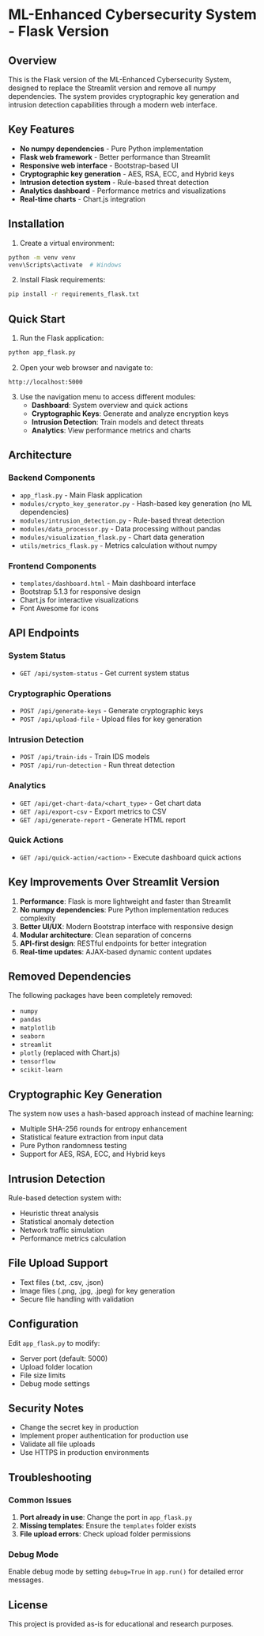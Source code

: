 # ML-Enhanced Cybersecurity System - Flask Version

## Overview
This is the Flask version of the ML-Enhanced Cybersecurity System, designed to replace the Streamlit version and remove all numpy dependencies. The system provides cryptographic key generation and intrusion detection capabilities through a modern web interface.

## Key Features
- **No numpy dependencies** - Pure Python implementation
- **Flask web framework** - Better performance than Streamlit
- **Responsive web interface** - Bootstrap-based UI
- **Cryptographic key generation** - AES, RSA, ECC, and Hybrid keys
- **Intrusion detection system** - Rule-based threat detection
- **Analytics dashboard** - Performance metrics and visualizations
- **Real-time charts** - Chart.js integration

## Installation

1. Create a virtual environment:
```bash
python -m venv venv
venv\Scripts\activate  # Windows
```

2. Install Flask requirements:
```bash
pip install -r requirements_flask.txt
```

## Quick Start

1. Run the Flask application:
```bash
python app_flask.py
```

2. Open your web browser and navigate to:
```
http://localhost:5000
```

3. Use the navigation menu to access different modules:
   - **Dashboard**: System overview and quick actions
   - **Cryptographic Keys**: Generate and analyze encryption keys
   - **Intrusion Detection**: Train models and detect threats
   - **Analytics**: View performance metrics and charts

## Architecture

### Backend Components
- `app_flask.py` - Main Flask application
- `modules/crypto_key_generator.py` - Hash-based key generation (no ML dependencies)
- `modules/intrusion_detection.py` - Rule-based threat detection
- `modules/data_processor.py` - Data processing without pandas
- `modules/visualization_flask.py` - Chart data generation
- `utils/metrics_flask.py` - Metrics calculation without numpy

### Frontend Components
- `templates/dashboard.html` - Main dashboard interface
- Bootstrap 5.1.3 for responsive design
- Chart.js for interactive visualizations
- Font Awesome for icons

## API Endpoints

### System Status
- `GET /api/system-status` - Get current system status

### Cryptographic Operations
- `POST /api/generate-keys` - Generate cryptographic keys
- `POST /api/upload-file` - Upload files for key generation

### Intrusion Detection
- `POST /api/train-ids` - Train IDS models
- `POST /api/run-detection` - Run threat detection

### Analytics
- `GET /api/get-chart-data/<chart_type>` - Get chart data
- `GET /api/export-csv` - Export metrics to CSV
- `GET /api/generate-report` - Generate HTML report

### Quick Actions
- `GET /api/quick-action/<action>` - Execute dashboard quick actions

## Key Improvements Over Streamlit Version

1. **Performance**: Flask is more lightweight and faster than Streamlit
2. **No numpy dependencies**: Pure Python implementation reduces complexity
3. **Better UI/UX**: Modern Bootstrap interface with responsive design
4. **Modular architecture**: Clean separation of concerns
5. **API-first design**: RESTful endpoints for better integration
6. **Real-time updates**: AJAX-based dynamic content updates

## Removed Dependencies
The following packages have been completely removed:
- `numpy`
- `pandas` 
- `matplotlib`
- `seaborn`
- `streamlit`
- `plotly` (replaced with Chart.js)
- `tensorflow`
- `scikit-learn`

## Cryptographic Key Generation
The system now uses a hash-based approach instead of machine learning:
- Multiple SHA-256 rounds for entropy enhancement
- Statistical feature extraction from input data
- Pure Python randomness testing
- Support for AES, RSA, ECC, and Hybrid keys

## Intrusion Detection
Rule-based detection system with:
- Heuristic threat analysis
- Statistical anomaly detection
- Network traffic simulation
- Performance metrics calculation

## File Upload Support
- Text files (.txt, .csv, .json)
- Image files (.png, .jpg, .jpeg) for key generation
- Secure file handling with validation

## Configuration
Edit `app_flask.py` to modify:
- Server port (default: 5000)
- Upload folder location
- File size limits
- Debug mode settings

## Security Notes
- Change the secret key in production
- Implement proper authentication for production use
- Validate all file uploads
- Use HTTPS in production environments

## Troubleshooting

### Common Issues
1. **Port already in use**: Change the port in `app_flask.py`
2. **Missing templates**: Ensure the `templates` folder exists
3. **File upload errors**: Check upload folder permissions

### Debug Mode
Enable debug mode by setting `debug=True` in `app.run()` for detailed error messages.

## License
This project is provided as-is for educational and research purposes.

